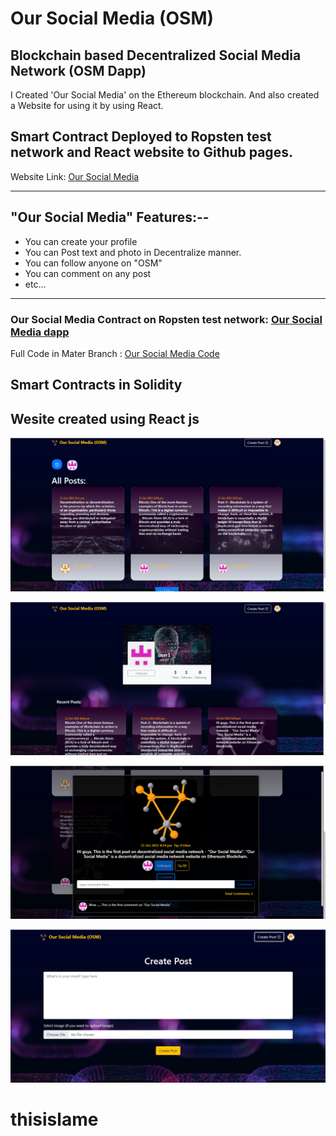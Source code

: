 # Our Social Media (OSM)
## Blockchain based Decentralized Social Media Network (OSM Dapp)

I Created 'Our Social Media' on the Ethereum blockchain. And also created a Website for using it by using React.

## Smart Contract Deployed to **Ropsten test network** and React website to Github pages.

Website Link: [Our Social Media](https://abhithory.github.io/Our_Social_Media/ "Our Social Media")

---------------------------
## "Our Social Media" Features:--
- You can create your profile
- You can Post text and photo in Decentralize manner.
- You can follow anyone on "OSM"
- You can comment on any post
- etc...

-----------------------------

### Our Social Media Contract on Ropsten test network: [Our Social Media dapp](https://ropsten.etherscan.io/address/0xF1e151Eb98e1864E3ff0cF59FB92CE47b9c33ED7 "Our Social Media")


Full Code in Mater Branch : [Our Social Media Code](https://github.com/abhithory/Our_Social_Media "Our Social Media Code")


## Smart Contracts in Solidity
## Wesite created using React js


![imagename](https://github.com/abhithory/Our_Social_Media/blob/master/public/img/osm_home.PNG?raw=true)

![imagename](https://github.com/abhithory/Our_Social_Media/blob/master/public/img/osm_profile.PNG?raw=true)

![imagename](https://github.com/abhithory/Our_Social_Media/blob/master/public/img/osm_post.PNG?raw=true)

![imagename](https://github.com/abhithory/Our_Social_Media/blob/master/public/img/osm_create_post.PNG?raw=true)
# thisislame

